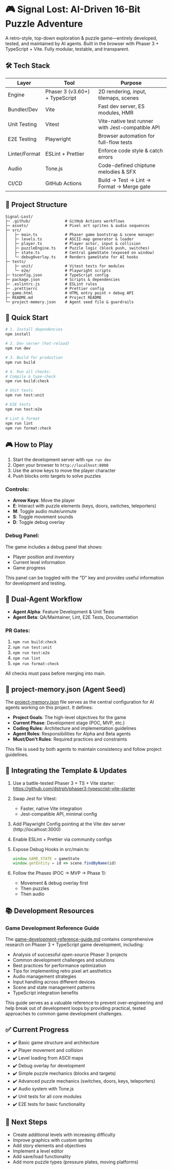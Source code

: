 # 🎮 Signal Lost: AI-Driven 16-Bit Puzzle Adventure

A retro-style, top-down exploration & puzzle game—entirely developed, tested, and maintained by AI agents.
Built in the browser with Phaser 3 + TypeScript + Vite. Fully modular, testable, and transparent.

## 🛠️ Tech Stack

| Layer         | Tool                           | Purpose                                          |
| ------------- | ------------------------------ | ------------------------------------------------ |
| Engine        | Phaser 3 (v3.60+) + TypeScript | 2D rendering, input, tilemaps, scenes            |
| Bundler/Dev   | Vite                           | Fast dev server, ES modules, HMR                 |
| Unit Testing  | Vitest                         | Vite-native test runner with Jest-compatible API |
| E2E Testing   | Playwright                     | Browser automation for full-flow tests           |
| Linter/Format | ESLint + Prettier              | Enforce code style & catch errors                |
| Audio         | Tone.js                        | Code-defined chiptune melodies & SFX             |
| CI/CD         | GitHub Actions                 | Build → Test → Lint → Format → Merge gate        |

## 📁 Project Structure

```
Signal-Lost/
├─ .github/               # GitHub Actions workflows
├─ assets/                # Pixel art sprites & audio sequences
├─ src/
│   ├─ main.ts            # Phaser game bootstrap & scene manager
│   ├─ levels.ts          # ASCII-map generator & loader
│   ├─ player.ts          # Player actor, input & collision
│   ├─ puzzleEngine.ts    # Puzzle logic (block push, switches)
│   ├─ state.ts           # Central gameState (exposed on window)
│   └─ debugOverlay.ts    # Renders gameState for AI hooks
├─ tests/
│   ├─ unit/              # Vitest tests for modules
│   └─ e2e/               # Playwright scripts
├─ tsconfig.json          # TypeScript config
├─ package.json           # Scripts & dependencies
├─ .eslintrc.js           # ESLint rules
├─ .prettierrc            # Prettier config
├─ game.html              # HTML entry point + debug API
├─ README.md              # Project README
└─ project-memory.json    # Agent seed file & guardrails
```

## 🚀 Quick Start

```bash
# 1. Install dependencies
npm install

# 2. Dev server (hot-reload)
npm run dev

# 3. Build for production
npm run build

# 4. Run all checks:
# Compile & type-check
npm run build:check

# Unit tests
npm run test:unit

# E2E tests
npm run test:e2e

# Lint & format
npm run lint
npm run format:check
```

## 🎮 How to Play

1. Start the development server with `npm run dev`
2. Open your browser to `http://localhost:8000`
3. Use the arrow keys to move the player character
4. Push blocks onto targets to solve puzzles

### Controls:

- **Arrow Keys**: Move the player
- **E**: Interact with puzzle elements (keys, doors, switches, teleporters)
- **M**: Toggle audio mute/unmute
- **S**: Toggle movement sounds
- **D**: Toggle debug overlay

### Debug Panel:

The game includes a debug panel that shows:

- Player position and inventory
- Current level information
- Game progress

This panel can be toggled with the "D" key and provides useful information for development and testing.

## 🤖 Dual-Agent Workflow

- **Agent Alpha**: Feature Development & Unit Tests
- **Agent Beta**: QA/Maintainer, Lint, E2E Tests, Documentation

### PR Gates:

1. `npm run build:check`
2. `npm run test:unit`
3. `npm run test:e2e`
4. `npm run lint`
5. `npm run format:check`

All checks must pass before merging into main.

## 🧠 project-memory.json (Agent Seed)

The [project-memory.json](./project-memory.json) file serves as the central configuration for AI agents working on this project. It defines:

- **Project Goals**: The high-level objectives for the game
- **Current Phase**: Development stage (POC, MVP, etc.)
- **Coding Rules**: Architecture and implementation guidelines
- **Agent Roles**: Responsibilities for Alpha and Beta agents
- **Must/Don't Rules**: Required practices and constraints

This file is used by both agents to maintain consistency and follow project guidelines.

## 🔄 Integrating the Template & Updates

1. Use a battle-tested Phaser 3 + TS + Vite starter:
   https://github.com/dstrph/phaser3-typescript-vite-starter

2. Swap Jest for Vitest:

   - Faster, native Vite integration
   - Jest-compatible API, minimal config

3. Add Playwright Config pointing at the Vite dev server (http://localhost:3000)

4. Enable ESLint + Prettier via community configs

5. Expose Debug Hooks in src/main.ts:

   ```typescript
   window.GAME_STATE = gameState
   window.getEntity = id => scene.findByName(id)
   ```

6. Follow the Phases (POC → MVP → Phase 1):
   - Movement & debug overlay first
   - Then puzzles
   - Then audio

## 📚 Development Resources

### Game Development Reference Guide

The [game-development-reference-guide.md](./game-development-reference-guide.md) contains comprehensive research on Phaser 3 + TypeScript game development, including:

- Analysis of successful open-source Phaser 3 projects
- Common development challenges and solutions
- Best practices for performance optimization
- Tips for implementing retro pixel art aesthetics
- Audio management strategies
- Input handling across different devices
- Scene and state management patterns
- TypeScript integration benefits

This guide serves as a valuable reference to prevent over-engineering and help break out of development loops by providing practical, tested approaches to common game development challenges.

## ✅ Current Progress

- ✔️ Basic game structure and architecture
- ✔️ Player movement and collision
- ✔️ Level loading from ASCII maps
- ✔️ Debug overlay for development
- ✔️ Simple puzzle mechanics (blocks and targets)
- ✔️ Advanced puzzle mechanics (switches, doors, keys, teleporters)
- ✔️ Audio system with Tone.js
- ✔️ Unit tests for all core modules
- ✔️ E2E tests for basic functionality

## 🔮 Next Steps

- Create additional levels with increasing difficulty
- Improve graphics with custom sprites
- Add story elements and objectives
- Implement a level editor
- Add save/load functionality
- Add more puzzle types (pressure plates, moving platforms)
